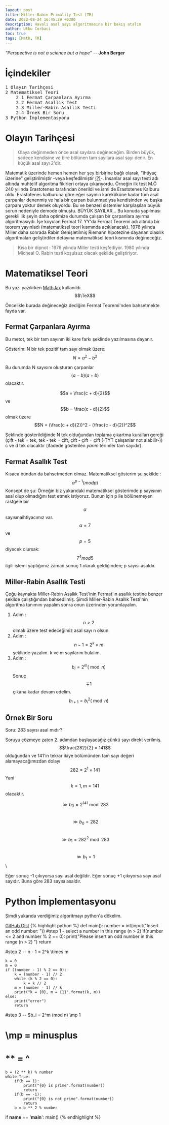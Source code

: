 ```yaml
---
layout: post
title: Miller-Rabin Primality Test [TR]
date: 2022-08-24 16:45:29 +0300
description: Havalı asal sayı algoritmasına bir bakış atalım
author: Utku Corbaci
toc: true
tags: [Math, TR]
---
```


_“Perspective is not a science but a hope”_
-- **John Berger**

# İçindekiler

<pre>
1 Olayın Tarihçesi
2 Matematiksel Teori
    2.1 Fermat Çarpanlara Ayırma
    2.2 Fermat Asallık Test
    2.3 Miller-Rabin Asallık Testi
    2.4 Örnek Bir Soru
3 Python İmplementasyonu
</pre>

# Olayın Tarihçesi
> Olaya değinmeden önce asal sayılara değineceğim. Birden büyük, sadece kendisine ve bire bölünen tam sayılara asal sayı denir. En küçük asal sayı 2'dir.

Matematik üzerinde hemen hemen her şey birbirine bağlı olarak, "ihtiyaç üzerine" geliştirilmiştir -veya keşfedilmiştir [(?)](https://evrimagaci.org/matematik-bir-kesif-mi-yoksa-icat-mi-8094)-. İnsanlar asal sayı testi adı altında muhtelif algoritma fikirleri ortaya çıkarıyordu. Örneğin ilk test M.Ö 240 yılında Erastotenes tarafından önerildi ve ismi de Erastotenes Kalburu oldu. Erastotenes kalburuna göre eğer sayının kareköküne kadar tüm asal çarpanlar denenmiş ve hala bir çarpan bulunmadıysa kendisinden ve başka çarpanı yoktur demek oluyordu. Bu ve benzeri sistemler karşılaşılan büyük sorun nedeniyle demode olmuştu. BÜYÜK SAYILAR... Bu konuda yapılması gerekli ilk şeyin daha optimize durumda çalışan bir çarpanlara ayırma algoritmasıydı. İşe koyulan Fermat 17. YY'da Fermat Teoremi adı altında bir teorem yayınladı (matematiksel teori kısmında açıklanacak).  1976 yılında Miller daha sonrada Rabin Genişletilmiş Riemann hipotezine dayanan olasılık algoritmaları geliştirdiler detayına matematiksel teori kısmında değineceğiz.  

> Kısa bir dipnot : 1976 yılında Miller testi keşfediyor. 1980 yılında Micheal O. Rabin testi koşulsuz olacak şekilde geliştiriyor.

# Matematiksel Teori
Bu yazı yazılırken [MathJax](https://www.mathjax.org/) kullanıldı. $$\TeX$$

Öncelikle burada değineceğiz dediğim Fermat Teoremi'nden bahsetmekte fayda var. 
## Fermat Çarpanlara Ayırma
Bu metot, tek bir tam sayının iki kare farkı şeklinde yazılmasına dayanır.

Gösterim:
N bir tek pozitif tam sayı olmak üzere:
$$N = a^2 - b^2$$

Bu durumda N sayısını oluşturan çarpanlar $$(a - b)(a + b)$$ olacaktır.

$$a = \frac{c + d}{2}$$ ve $$b = \frac{c - d}{2}$$ olmak üzere
$$N = (\frac{c + d}{2})^2 - (\frac{c - d}{2})^2$$

Şeklinde gösterildiğinde N tek olduğundan toplama çıkartma kuralları gereği (çift - tek = tek, tek - tek = çift, çift - çift = çift (-TYT çalışanlar not alabilir-)) c ve d tek olacaktır (ifadede gösterilen _yarım_ terimler tam sayıdır).

## Fermat Asallık Test 
Kısaca bundan da bahsetmeden olmaz. Matematiksel gösterim şu şekilde : 
$$\alpha^{p-1} (mod p) $$ 
Konsept de şu:
Örneğin biz yukarıdaki matematiksel gösterimde p sayısının asal olup olmadığını test etmek istiyoruz. Bunun için p ile bölünemeyen rastgele bir $$\alpha$$ sayısınaihtiyacımız var.
$$\alpha = 7$$ ve $$p = 5$$ diyecek olursak:
$$7^{4} mod 5 $$ ilgili işlemi yaptığımız zaman sonuç 1 olarak geldiğinden; p sayısı asaldır.

## Miller-Rabin Asallık Testi
Çoğu kaynakta Miller-Rabin Asallık Test'inin Fermat'ın asallık testine benzer şekilde çalıştığından bahsedilmiş. Şimdi Miller-Rabin Asallık Testi'nin algoritma tanımını yapalım sonra onun üzerinden yorumlayalım.

1. Adım : $$n > 2$$ olmak üzere test edeceğimiz asal sayı n olsun.
2. Adım : $$n - 1 = 2^k \times m$$ şeklinde yazalım. k ve m sayılarını bulalım.
3. Adım : $$b_i = 2^m (\bmod n)$$ Sonuç $$\mp 1$$ çıkana kadar devam edelim.
$$b_{i+1} = b_i^{2} (\bmod n)$$

## Örnek Bir Soru
Soru: 283 sayısı asal mıdır?

Soruyu çözmeye zaten 2. adımdan başlayacağız çünkü sayı direkt verilmiş.
$$\frac{282}{2} = 141$$ olduğundan ve 141'in tekrar ikiye bölümünden tam sayı değeri alamayacağımızdan dolayı $$282 = 2^1 \times 141$$
Yani $$k = 1, m = 141$$ olacaktır. 

$$\gg b_0 = 2^{141} \bmod 283$$\
$$\gg b_0 = 282$$\
$$\gg b_1 = 282^2 \bmod 283$$\
$$\gg b_1 = 1$$\

Eğer sonuç -1 çıkıyorsa sayı asal değildir.
Eğer sonuç +1 çıkıyorsa sayı asal sayıdır. Buna göre 283 sayısı asaldır.

# Python İmplementasyonu
Şimdi yukarıda verdiğimiz algoritmayı python'a dökelim.

[GitHub Gist](https://gist.github.com/polynomen/4b8975c04127225a3a198b0a2490ff40)
{% highlight python %}
def main():
    number = int(input("Insert an odd number: "))
    #step 1 - select a number in this range (n > 2)
    if(number <= 2 and 
    number % 2 == 0):
        print("Please insert an odd number in this range (n > 2) ")
        return
    
#step 2 -- n - 1 = 2^k \times m

    k = 0
    m = 0
    if ((number - 1) % 2 == 0):
        k = (number - 1) // 2
        while (k % 2 == 0):
            k = k // 2
        m = (number - 1) // k
        print("k = {0}, m = {1}".format(k, m))
    else:
        print("error")
        return
    
#step 3 -- $b_i = 2^m (mod n) \mp 1
# \mp = minusplus
# ** = ^

    b = (2 ** k) % number
    while True:
        if(b == 1):
            print("{0} is prime".format(number))
            return
        if(b == -1):
            print("{0} is not prime".format(number))
            return
        b = b ** 2 % number

if __name__ == '__main__':
    main()
{% endhighlight %}

